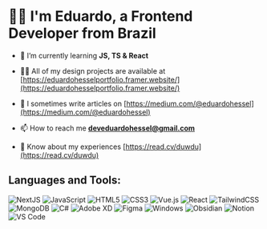 <h1 align="left">👋🏻 I'm Eduardo, a Frontend Developer from Brazil</h1>

- 🌱 I’m currently learning **JS, TS & React**

- 👨‍💻 All of my design projects are available at [https://eduardohesselportfolio.framer.website/](https://eduardohesselportfolio.framer.website/)

- 📝 I sometimes write articles on [https://medium.com/@eduardohessel](https://medium.com/@eduardohessel)

- 📫 How to reach me **deveduardohessel@gmail.com**

- 📄 Know about my experiences [https://read.cv/duwdu](https://read.cv/duwdu)

<div>
  <h2>Languages and Tools:</h2>
    <img src="https://img.shields.io/badge/nextjs-%2320232a.svg?style=for-the-badge&logo=nextjs&logoColor=white" alt="NextJS" />
    <img src="https://img.shields.io/badge/javascript-%23323330.svg?style=for-the-badge&logo=javascript&logoColor=%23F7DF1E" alt="JavaScript" />
    <img src="https://img.shields.io/badge/html5-%23E34F26.svg?style=for-the-badge&logo=html5&logoColor=white" alt="HTML5" />
    <img src="https://img.shields.io/badge/css3-%231572B6.svg?style=for-the-badge&logo=css3&logoColor=white" alt="CSS3" />
    <img src="https://img.shields.io/badge/vue.js-%2335495e.svg?style=for-the-badge&logo=vuedotjs&logoColor=%234FC08D" alt="Vue.js" />
    <img src="https://img.shields.io/badge/react-%2320232a.svg?style=for-the-badge&logo=react&logoColor=%2361DAFB" alt="React" />
    <img src="https://img.shields.io/badge/tailwindcss-%2338B2AC.svg?style=for-the-badge&logo=tailwind-css&logoColor=white" alt="TailwindCSS" />
    <img src="https://img.shields.io/badge/MongoDB-%234ea94b.svg?style=for-the-badge&logo=mongodb&logoColor=white" alt="MongoDB" />
    <img src="https://img.shields.io/badge/c%23-%23239120.svg?style=for-the-badge&logo=csharp&logoColor=white" alt="C#" />
    <img src="https://img.shields.io/badge/Adobe%20XD-470137?style=for-the-badge&logo=Adobe%20XD&logoColor=#FF61F6" alt="Adobe XD" />
    <img src="https://img.shields.io/badge/figma-%23F24E1E.svg?style=for-the-badge&logo=figma&logoColor=white" alt="Figma" />
    <img src="https://img.shields.io/badge/Windows-0078D6?style=for-the-badge&logo=windows&logoColor=white" alt="Windows" />
    <img src="https://img.shields.io/badge/Obsidian-%23483699.svg?style=for-the-badge&logo=obsidian&logoColor=white" alt="Obsidian" />
    <img src="https://img.shields.io/badge/Notion-%23000000.svg?style=for-the-badge&logo=notion&logoColor=white" alt="Notion" />
    <img src="https://img.shields.io/badge/VS%20Code%20-35b393.svg?style=for-the-badge&logo=visual-studio-code&logoColor=white" alt="VS Code" />
</div>
